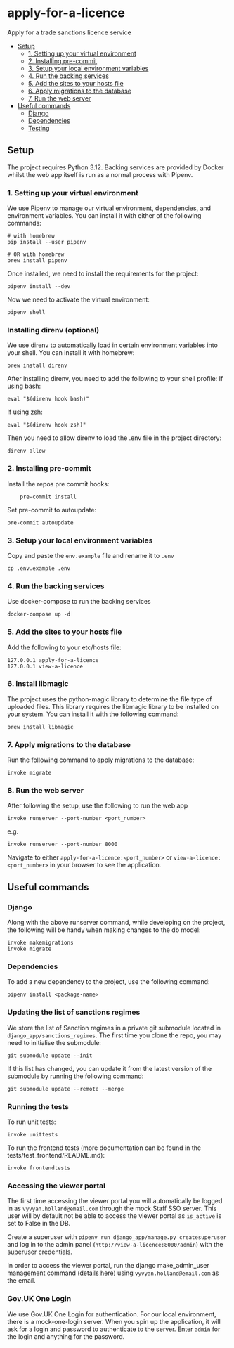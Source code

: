 # apply-for-a-licence
Apply for a trade sanctions licence service

* [Setup](#setup)
  + [1. Setting up your virtual environment](#1-setting-up-your-virtual-environment)
  + [2. Installing pre-commit](#2-installing-pre-commit)
  + [3. Setup your local environment variables](#3-setup-your-local-environment-variables)
  + [4. Run the backing services](#4-run-the-backing-services)
  + [5. Add the sites to your hosts file](#5-add-the-sites-to-your-hosts-file)
  + [6. Apply migrations to the database](#6-apply-migrations-to-the-database)
  + [7. Run the web server](#7-run-the-web-server)
* [Useful commands](#useful-commands)
  + [Django](#django)
  + [Dependencies](#dependencies)
  + [Testing](#running-the-tests)


## Setup
The project requires Python 3.12. Backing services are provided by Docker whilst the web app itself is run as a normal process with Pipenv.

### 1. Setting up your virtual environment
We use Pipenv to manage our virtual environment, dependencies, and environment variables. You can install it with either of the following commands:
```
# with homebrew
pip install --user pipenv

# OR with homebrew
brew install pipenv
```
Once installed, we need to install the requirements for the project:
```
pipenv install --dev
```
Now we need to activate the virtual environment:
```
pipenv shell
```

### Installing direnv (optional)
We use direnv to automatically load in certain environment variables into your shell. You can install it with homebrew:
```
brew install direnv
```

After installing direnv, you need to add the following to your shell profile:
If using bash:
```
eval "$(direnv hook bash)"
```
If using zsh:
```
eval "$(direnv hook zsh)"
```

Then you need to allow direnv to load the .env file in the project directory:
```
direnv allow
```

### 2. Installing pre-commit
Install the repos pre commit hooks:
```
    pre-commit install
```
Set pre-commit to autoupdate:
```
pre-commit autoupdate
```


### 3. Setup your local environment variables
Copy and paste the `env.example` file and rename it to `.env`
```
cp .env.example .env
```

### 4. Run the backing services
Use docker-compose to run the backing services
```
docker-compose up -d
```

### 5. Add the sites to your hosts file
Add the following to your etc/hosts file:
```
127.0.0.1 apply-for-a-licence
127.0.0.1 view-a-licence
```

### 6. Install libmagic
The project uses the python-magic library to determine the file type of uploaded files. This library requires the libmagic library to be installed on your system. You can install it with the following command:
```
brew install libmagic
```


### 7. Apply migrations to the database
Run the following command to apply migrations to the database:
```
invoke migrate
```

### 8. Run the web server
After following the setup, use the following to run the web app

```
invoke runserver --port-number <port_number>
```

e.g.
```
invoke runserver --port-number 8000
```

Navigate to either `apply-for-a-licence:<port_number>` or `view-a-licence:<port_number>` in your browser to see the application.

## Useful commands
### Django
Along with the above runserver command, while developing on the project,
the following will be handy when making changes to the db model:
```
invoke makemigrations
invoke migrate
```

### Dependencies
To add a new dependency to the project, use the following command:
```
pipenv install <package-name>
```

### Updating the list of sanctions regimes
We store the list of Sanction regimes in a private git submodule located in `django_app/sanctions_regimes`.
The first time you clone the repo, you may need to initialise the submodule:
```
git submodule update --init
```
If this list has changed, you can update it from the latest version of the submodule by running the following command:
```
git submodule update --remote --merge
```

### Running the tests
To run unit tests:
```
invoke unittests
```

To run the frontend tests (more documentation can be found in the tests/test_frontend/README.md):
```
invoke frontendtests
```

### Accessing the viewer portal

The first time accessing the viewer portal you will automatically be logged in as `vyvyan.holland@email.com` through the
mock Staff SSO server. This user will by default not be able to access the viewer portal as `is_active` is set to False in the DB.

Create a superuser with `pipenv run django_app/manage.py createsuperuser` and log in to the admin panel (`http://view-a-licence:8000/admin`) with the superuser credentials.

In order to access the viewer portal, run the django make_admin_user management command ([details here](https://uktrade.atlassian.net/wiki/spaces/TS1/pages/4664950873/Admin+user+for+viewer+portal)) using `vyvyan.holland@email.com` as the email.

### Gov.UK One Login

We use Gov.UK One Login for authentication. For our local environment, there is a mock-one-login server.
When you spin up the application, it will ask for a login and password to authenticate to the server.
Enter `admin` for the login and anything for the password.
